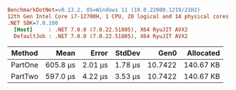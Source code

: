 ``` ini

BenchmarkDotNet=v0.13.2, OS=Windows 11 (10.0.22000.1219/21H2)
12th Gen Intel Core i7-12700H, 1 CPU, 20 logical and 14 physical cores
.NET SDK=7.0.100
  [Host]     : .NET 7.0.0 (7.0.22.51805), X64 RyuJIT AVX2
  DefaultJob : .NET 7.0.0 (7.0.22.51805), X64 RyuJIT AVX2


```
|  Method |     Mean |   Error |  StdDev |    Gen0 | Allocated |
|-------- |---------:|--------:|--------:|--------:|----------:|
| PartOne | 605.8 μs | 2.01 μs | 1.78 μs | 10.7422 | 140.67 KB |
| PartTwo | 597.0 μs | 4.22 μs | 3.53 μs | 10.7422 | 140.67 KB |
